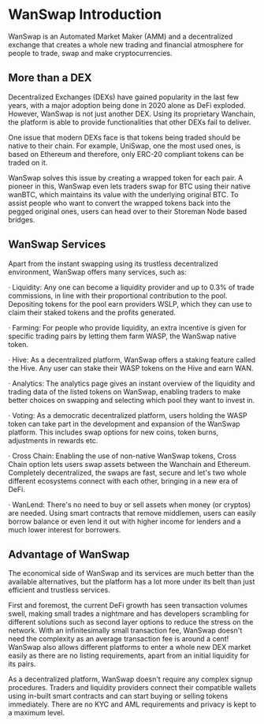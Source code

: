 # WanSwap Introduction

WanSwap is an Automated Market Maker (AMM) and a decentralized exchange that creates a whole new trading and financial atmosphere for people to trade, swap and make cryptocurrencies.

## More than a DEX

Decentralized Exchanges (DEXs) have gained popularity in the last few years, with a major adoption being done in 2020 alone as DeFi exploded. However, WanSwap is not just another DEX. Using its proprietary Wanchain, the platform is able to provide functionalities that other DEXs fail to deliver.

One issue that modern DEXs face is that tokens being traded should be native to their chain. For example, UniSwap, one the most used ones, is based on Ethereum and therefore, only ERC-20 compliant tokens can be traded on it.

WanSwap solves this issue by creating a wrapped token for each pair. A pioneer in this, WanSwap even lets traders swap for BTC using their native wanBTC, which maintains its value with the underlying original BTC. To assist people who want to convert the wrapped tokens back into the pegged original ones, users can head over to their Storeman Node based bridges.

## WanSwap Services

Apart from the instant swapping using its trustless decentralized environment, WanSwap offers many services, such as:

· Liquidity: Any one can become a liquidity provider and up to 0.3% of trade commissions, in line with their proportional contribution to the pool. Depositing tokens for the pool earn providers WSLP, which they can use to claim their staked tokens and the profits generated.

· Farming: For people who provide liquidity, an extra incentive is given for specific trading pairs by letting them farm WASP, the WanSwap native token.

· Hive: As a decentralized platform, WanSwap offers a staking feature called the Hive. Any user can stake their WASP tokens on the Hive and earn WAN.

· Analytics: The analytics page gives an instant overview of the liquidity and trading data of the listed tokens on WanSwap, enabling traders to make better choices on swapping and selecting which pool they want to invest in.

· Voting: As a democratic decentralized platform, users holding the WASP token can take part in the development and expansion of the WanSwap platform. This includes swap options for new coins, token burns, adjustments in rewards etc.

· Cross Chain: Enabling the use of non-native WanSwap tokens, Cross Chain option lets users swap assets between the Wanchain and Ethereum. Completely decentralized, the swaps are fast, secure and let's two whole different ecosystems connect with each other, bringing in a new era of DeFi.

· WanLend: There's no need to buy or sell assets when money (or cryptos) are needed. Using smart contracts that remove middlemen, users can easily borrow balance or even lend it out with higher income for lenders and a much lower interest for borrowers.

## Advantage of WanSwap

The economical side of WanSwap and its services are much better than the available alternatives, but the platform has a lot more under its belt than just efficient and trustless services.

First and foremost, the current DeFi growth has seen transaction volumes swell, making small trades a nightmare and has developers scrambling for different solutions such as second layer options to reduce the stress on the network. With an infinitesimally small transaction fee, WanSwap doesn't need the complexity as an average transaction fee is around a cent! WanSwap also allows different platforms to enter a whole new DEX market easily as there are no listing requirements, apart from an initial liquidity for its pairs.

As a decentralized platform, WanSwap doesn't require any complex signup procedures. Traders and liquidity providers connect their compatible wallets using in-built smart contracts and can start buying or selling tokens immediately. There are no KYC and AML requirements and privacy is kept to a maximum level.